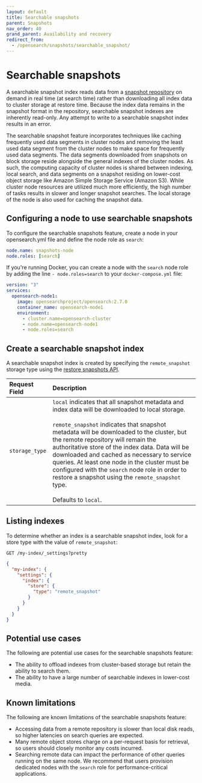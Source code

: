 ```yaml
---
layout: default
title: Searchable snapshots
parent: Snapshots
nav_order: 40
grand_parent: Availability and recovery
redirect_from:
  - /opensearch/snapshots/searchable_snapshot/
---
```


# Searchable snapshots

A searchable snapshot index reads data from a [snapshot repository]({{site.url}}{{site.baseurl}}/opensearch/snapshots/snapshot-restore/#register-repository) on demand in real time (at search time) rather than downloading all index data to cluster storage at restore time. Because the index data remains in the snapshot format in the repository, searchable snapshot indexes are inherently read-only. Any attempt to write to a searchable snapshot index results in an error.

The searchable snapshot feature incorporates techniques like caching frequently used data segments in cluster nodes and removing the least used data segment from the cluster nodes to make space for frequently used data segments. The data segments downloaded from snapshots on block storage reside alongside the general indexes of the cluster nodes. As such, the computing capacity of cluster nodes is shared between indexing, local search, and data segments on a snapshot residing on lower-cost object storage like Amazon Simple Storage Service (Amazon S3). While cluster node resources are utilized much more efficiently, the high number of tasks results in slower and longer snapshot searches. The local storage of the node is also used for caching the snapshot data.

## Configuring a node to use searchable snapshots

To configure the searchable snapshots feature, create a node in your opensearch.yml file and define the node role as `search`:

```yaml
node.name: snapshots-node
node.roles: [search]
```

If you're running Docker, you can create a node with the `search` node role by adding the line `- node.roles=search` to your `docker-compose.yml` file:

```yaml
version: "3"
services:
  opensearch-node1:
    image: opensearchproject/opensearch:2.7.0
    container_name: opensearch-node1
    environment:
      - cluster.name=opensearch-cluster
      - node.name=opensearch-node1
      - node.roles=search
```

## Create a searchable snapshot index

A searchable snapshot index is created by specifying the `remote_snapshot` storage type using the [restore snapshots API]({{site.url}}{{site.baseurl}}/opensearch/snapshots/snapshot-restore/#restore-snapshots).

| Request Field  | Description                                                                                                                                                                                                                                                                                                                                                                                                                                                                                                                               |
| :------------- | :---------------------------------------------------------------------------------------------------------------------------------------------------------------------------------------------------------------------------------------------------------------------------------------------------------------------------------------------------------------------------------------------------------------------------------------------------------------------------------------------------------------------------------------- |
| `storage_type` | `local` indicates that all snapshot metadata and index data will be downloaded to local storage. <br /><br > `remote_snapshot` indicates that snapshot metadata will be downloaded to the cluster, but the remote repository will remain the authoritative store of the index data. Data will be downloaded and cached as necessary to service queries. At least one node in the cluster must be configured with the `search` node role in order to restore a snapshot using the `remote_snapshot` type. <br /><br > Defaults to `local`. |

## Listing indexes

To determine whether an index is a searchable snapshot index, look for a store type with the value of `remote_snapshot`:

```
GET /my-index/_settings?pretty
```

```json
{
  "my-index": {
    "settings": {
      "index": {
        "store": {
          "type": "remote_snapshot"
        }
      }
    }
  }
}
```

## Potential use cases

The following are potential use cases for the searchable snapshots feature:

- The ability to offload indexes from cluster-based storage but retain the ability to search them.
- The ability to have a large number of searchable indexes in lower-cost media.

## Known limitations

The following are known limitations of the searchable snapshots feature:

- Accessing data from a remote repository is slower than local disk reads, so higher latencies on search queries are expected.
- Many remote object stores charge on a per-request basis for retrieval, so users should closely monitor any costs incurred.
- Searching remote data can impact the performance of other queries running on the same node. We recommend that users provision dedicated nodes with the `search` role for performance-critical applications.
